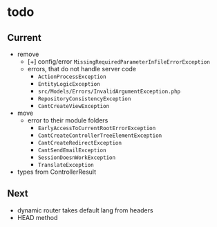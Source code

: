 # todo

## Current

- remove
  - [+] config/error `MissingRequiredParameterInFileErrorException`
  - errors, that do not handle server code
    - `ActionProcessException`
    - `EntityLogicException`
    - `src/Models/Errors/InvalidArgumentException.php`
    - `RepositoryConsistencyException`
    - `CantCreateViewException`
- move
  - error to their module folders
    - `EarlyAccessToCurrentRootErrorException`
    - `CantCreateControllerTreeElementException`
    - `CantCreateRedirectException`
    - `CantSendEmailException`
    - `SessionDoesnWorkException`
    - `TranslateException`
- types from ControllerResult

## Next

- dynamic router takes default lang from headers  
- HEAD method
